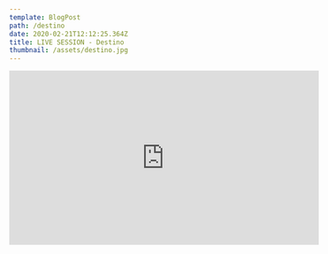 ```yaml
---
template: BlogPost
path: /destino
date: 2020-02-21T12:12:25.364Z
title: LIVE SESSION - Destino
thumbnail: /assets/destino.jpg
---
```

<iframe width="560" height="315" src="https://www.youtube.com/embed/bc1qKswJ1fg" title="YouTube video player" frameborder="0" allow="accelerometer; autoplay; clipboard-write; encrypted-media; gyroscope; picture-in-picture" allowfullscreen></iframe>
